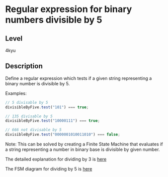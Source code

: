 # Regular expression for binary numbers divisible by 5

## Level

4kyu

## Description

Define a regular expression which tests if a given string representing a binary number is divisible by 5.

Examples:

```javascript
// 5 divisable by 5
divisibleByFive.test("101") === true;

// 135 divisable by 5
divisibleByFive.test("10000111") === true;

// 666 not divisable by 5
divisibleByFive.test("0000001010011010") === false;
```

Note:
This can be solved by creating a Finite State Machine that evaluates if a string representing a number in binary base is divisible by given number.

The detailed explanation for dividing by 3 is [here](https://math.stackexchange.com/questions/140283/why-does-this-fsm-accept-binary-numbers-divisible-by-three)

The FSM diagram for dividing by 5 is [here](http://aswitalski.github.io/img/FSM-binary-divisible-by-five.png)
